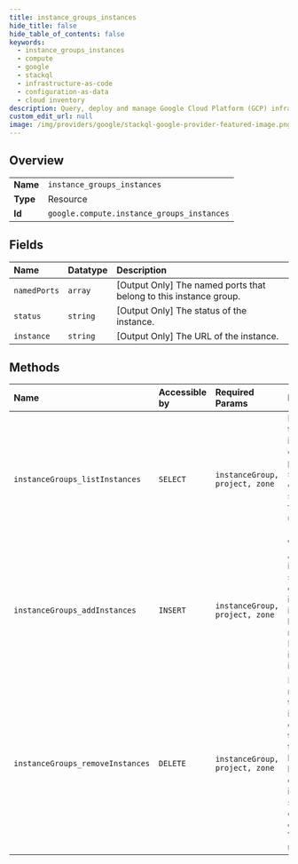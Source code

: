 ```yaml
---
title: instance_groups_instances
hide_title: false
hide_table_of_contents: false
keywords:
  - instance_groups_instances
  - compute
  - google    
  - stackql
  - infrastructure-as-code
  - configuration-as-data
  - cloud inventory
description: Query, deploy and manage Google Cloud Platform (GCP) infrastructure and resources using SQL
custom_edit_url: null
image: /img/providers/google/stackql-google-provider-featured-image.png
---
```

  
    

## Overview
<table><tbody>
<tr><td><b>Name</b></td><td><code>instance_groups_instances</code></td></tr>
<tr><td><b>Type</b></td><td>Resource</td></tr>
<tr><td><b>Id</b></td><td><code>google.compute.instance_groups_instances</code></td></tr>
</tbody></table>

## Fields
| Name | Datatype | Description |
|:-----|:---------|:------------|
| `namedPorts` | `array` | [Output Only] The named ports that belong to this instance group. |
| `status` | `string` | [Output Only] The status of the instance. |
| `instance` | `string` | [Output Only] The URL of the instance. |
## Methods
| Name | Accessible by | Required Params | Description |
|:-----|:--------------|:----------------|:------------|
| `instanceGroups_listInstances` | `SELECT` | `instanceGroup, project, zone` | Lists the instances in the specified instance group. The orderBy query parameter is not supported. The filter query parameter is supported, but only for expressions that use `eq` (equal) or `ne` (not equal) operators. |
| `instanceGroups_addInstances` | `INSERT` | `instanceGroup, project, zone` | Adds a list of instances to the specified instance group. All of the instances in the instance group must be in the same network/subnetwork. Read Adding instances for more information. |
| `instanceGroups_removeInstances` | `DELETE` | `instanceGroup, project, zone` | Removes one or more instances from the specified instance group, but does not delete those instances. If the group is part of a backend service that has enabled connection draining, it can take up to 60 seconds after the connection draining duration before the VM instance is removed or deleted. |
